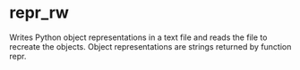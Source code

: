 # repr_rw
Writes Python object representations in a text file and reads the file to recreate the objects. Object representations are strings returned by function repr.
